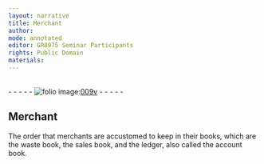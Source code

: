 ```yaml
---
layout: narrative
title: Merchant
author:
mode: annotated
editor: GR8975 Seminar Participants
rights: Public Domain
materials: 
---
```


 <br/>- - - - - <a href="http://gallica.bnf.fr/ark:/12148/btv1b10500001g/f24.image"><img src="/assets/photo-icon.png" alt="folio image: " style="display:inline-block; margin-bottom:-3px;"/>009v</a> - - - - - <br/> 
##  Merchant 

 
   The order that merchants are accustomed to keep in their books, which are the waste book, the sales book, and the ledger, also called the account book. 
 